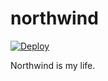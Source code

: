 northwind
==============
[![Deploy](https://www.herokucdn.com/deploy/button.png)](https://heroku.com/deploy?template=https://github.com/jailbreak26/northwind.git)

Northwind is my life.
